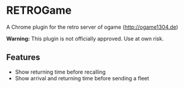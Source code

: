 # RETROGame

A Chrome plugin for the retro server of ogame (http://ogame1304.de)

**Warning:** This plugin is not officially approved. Use at own risk.

## Features

* Show returning time before recalling
* Show arrival and returning time before sending a fleet